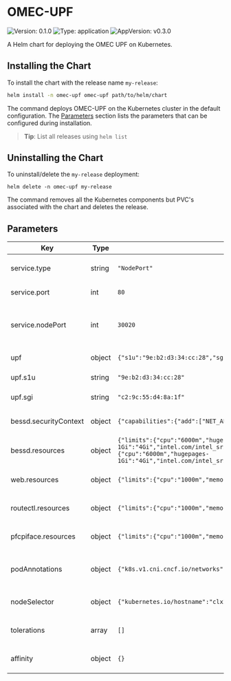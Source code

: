 # OMEC-UPF

![Version: 0.1.0](https://img.shields.io/badge/Version-0.1.0-informational?style=flat-square) ![Type: application](https://img.shields.io/badge/Type-application-informational?style=flat-square) ![AppVersion: v0.3.0](https://img.shields.io/badge/AppVersion-v0.3.0-informational?style=flat-square)

A Helm chart for deploying the OMEC UPF on Kubernetes.

## Installing the Chart

To install the chart with the release name `my-release`:

```bash
helm install -n omec-upf omec-upf path/to/helm/chart
```

The command deploys OMEC-UPF on the Kubernetes cluster in the default configuration.
The [Parameters](#parameters) section lists the parameters that can be configured during installation.

> **Tip**: List all releases using `helm list`

## Uninstalling the Chart

To uninstall/delete the `my-release` deployment:

```console
helm delete -n omec-upf my-release
```

The command removes all the Kubernetes components but PVC's associated with the chart and deletes the release.

## Parameters

| Key | Type | Default | Description |
|-----|------|---------|-------------|
| service.type | string | `"NodePort"` | Specifies the type of service to deploy |
| service.port | int | `80` | Specifies the port of service |
| service.nodePort | int | `30020` | Specifies the nodePort of service if the service type is NodePort |
| upf | object | `{"s1u":"9e:b2:d3:34:cc:28","sgi":"c2:9c:55:d4:8a:1f"}` | UPF network configuration |
| upf.s1u | string | `"9e:b2:d3:34:cc:28"` | s1u mac address |
| upf.sgi | string | `"c2:9c:55:d4:8a:1f"` | sgi mac address |
| bessd.securityContext | object | `{"capabilities":{"add":["NET_ADMIN","IPC_LOCK"]}}` | Security Context Configuration |
| bessd.resources | object | `{"limits":{"cpu":"6000m","hugepages-1Gi":"4Gi","intel.com/intel_sriov_dpdk_b2b_net1":"1","intel.com/intel_sriov_dpdk_b2b_net2":"1","memory":"2Gi"},"requests":{"cpu":"6000m","hugepages-1Gi":"4Gi","intel.com/intel_sriov_dpdk_b2b_net1":"1","intel.com/intel_sriov_dpdk_b2b_net2":"1","memory":"2Gi"}}` | Resources configuration of bessd |
| web.resources | object | `{"limits":{"cpu":"1000m","memory":"512Mi"}}` | Resources configuration of web |
| routectl.resources | object | `{"limits":{"cpu":"1000m","memory":"512Mi"}}` | Resources configuration of routectl |
| pfcpiface.resources | object | `{"limits":{"cpu":"1000m","memory":"512Mi"}}` | Resources configuration of pfcpiface |
| podAnnotations | object | `{"k8s.v1.cni.cncf.io/networks":"default/sriov-dpdk-b2b-net1,default/sriov-dpdk-b2b-net2"}` | podAnnotations Map of annotations to add to the pods |
| nodeSelector | object | `{"kubernetes.io/hostname":"clx2"}` | Node labels for omec-upf pods assignment |
| tolerations | array | `[]` | Tolerations for omec-upf pods assignment |
| affinity | object | `{}` | Affinity for omec-upf pods assignment |
